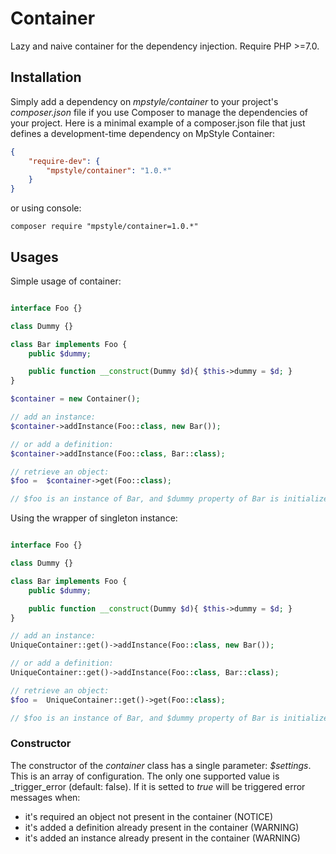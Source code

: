 # Container

Lazy and naive container for the dependency injection.
Require PHP >=7.0.

## Installation

Simply add a dependency on _mpstyle/container_ to your project's _composer.json_ file if you use Composer to manage the dependencies of your project. Here is a minimal example of a composer.json file that just defines a development-time dependency on MpStyle Container:

```json
{
    "require-dev": {
        "mpstyle/container": "1.0.*"
    }
}
```

or using console:

```
composer require "mpstyle/container=1.0.*"
```

## Usages

Simple usage of container:

```php

interface Foo {}

class Dummy {}

class Bar implements Foo {
    public $dummy;

    public function __construct(Dummy $d){ $this->dummy = $d; }
}

$container = new Container();

// add an instance:
$container->addInstance(Foo::class, new Bar());

// or add a definition:
$container->addInstance(Foo::class, Bar::class);

// retrieve an object:
$foo =  $container->get(Foo::class);

// $foo is an instance of Bar, and $dummy property of Bar is initialized as an instance of Dummy.

```

Using the wrapper of singleton instance:

```php

interface Foo {}

class Dummy {}

class Bar implements Foo {
    public $dummy;

    public function __construct(Dummy $d){ $this->dummy = $d; }
}

// add an instance:
UniqueContainer::get()->addInstance(Foo::class, new Bar());

// or add a definition:
UniqueContainer::get()->addInstance(Foo::class, Bar::class);

// retrieve an object:
$foo =  UniqueContainer::get()->get(Foo::class);

// $foo is an instance of Bar, and $dummy property of Bar is initialized as an instance of Dummy.
```

### Constructor

The constructor of the _container_ class has a single parameter: _$settings_.
This is an array of configuration.
The only one supported value is _trigger_error (default: false).
If it is setted to _true_ will be triggered error messages when:
- it's required an object not present in the container (NOTICE)
- it's added a definition already present in the container (WARNING)
- it's added an instance already present in the container (WARNING)